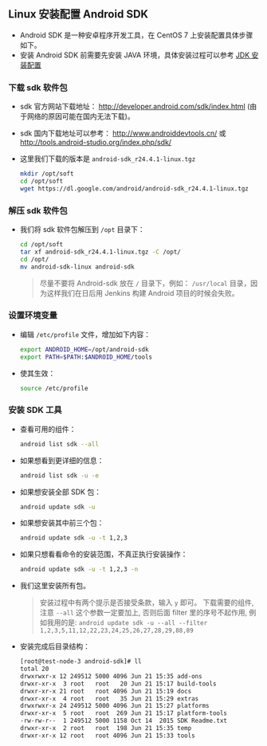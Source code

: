 ## Linux 安装配置 Android SDK

- Android SDK 是一种安卓程序开发工具，在 CentOS 7 上安装配置具体步骤如下。
- 安装 Android SDK 前需要先安装 JAVA 环境，具体安装过程可以参考 [ JDK 安装配置 ](env-java-jdk-config.md)

### 下载 sdk 软件包

- sdk 官方网站下载地址： <http://developer.android.com/sdk/index.html>  (由于网络的原因可能在国内无法下载)。
- sdk 国内下载地址可以参考： <http://www.androiddevtools.cn/> 或 <http://tools.android-studio.org/index.php/sdk/>
- 这里我们下载的版本是 `android-sdk_r24.4.1-linux.tgz`

  ```bash
  mkdir /opt/soft
  cd /opt/soft
  wget https://dl.google.com/android/android-sdk_r24.4.1-linux.tgz
  ```

### 解压 sdk 软件包

- 我们将 sdk 软件包解压到 `/opt` 目录下：

  ```bash
  cd /opt/soft
  tar xf android-sdk_r24.4.1-linux.tgz -C /opt/
  cd /opt/
  mv android-sdk-linux android-sdk
  ```
  
  > 尽量不要将 Android-sdk 放在 `/` 目录下，例如： `/usr/local` 目录，因为这样我们在日后用 Jenkins 构建 Android 项目的时候会失败。

### 设置环境变量

- 编辑 `/etc/profile` 文件，增加如下内容：

  ```bash
  export ANDROID_HOME=/opt/android-sdk
  export PATH=$PATH:$ANDROID_HOME/tools
  ```

- 使其生效：

  ```bash
  source /etc/profile
  ```  

### 安装 SDK 工具

- 查看可用的组件：

  ```bash
  android list sdk --all
  ```

- 如果想看到更详细的信息：

  ```bash
  android list sdk -u -e
  ```

- 如果想安装全部 SDK 包：

  ```bash
  android update sdk -u
  ```

- 如果想安装其中前三个包：

  ```bash
  android update sdk -u -t 1,2,3
  ```

- 如果只想看看命令的安装范围，不真正执行安装操作：

  ```bash
  android update sdk -u -t 1,2,3 -n
  ```

- 我们这里安装所有包。
  
  > 安装过程中有两个提示是否接受条款，输入 `y` 即可。
  > 下载需要的组件, 注意 `--all` 这个参数一定要加上, 否则后面 filter 里的序号不起作用, 例如我用的是: `android update sdk -u --all --filter 1,2,3,5,11,12,22,23,24,25,26,27,28,29,88,89`

- 安装完成后目录结构：

  ```bash
  [root@test-node-3 android-sdk]# ll
  total 20
  drwxrwxr-x 12 249512 5000 4096 Jun 21 15:35 add-ons
  drwxr-xr-x  3 root   root   20 Jun 21 15:17 build-tools
  drwxr-xr-x 21 root   root 4096 Jun 21 15:19 docs
  drwxr-xr-x  4 root   root   35 Jun 21 15:29 extras
  drwxrwxr-x 24 249512 5000 4096 Jun 21 15:27 platforms
  drwxr-xr-x  5 root   root  269 Jun 21 15:17 platform-tools
  -rw-rw-r--  1 249512 5000 1158 Oct 14  2015 SDK Readme.txt
  drwxr-xr-x  2 root   root  198 Jun 21 15:35 temp
  drwxr-xr-x 12 root   root 4096 Jun 21 15:33 tools
  ```
  


